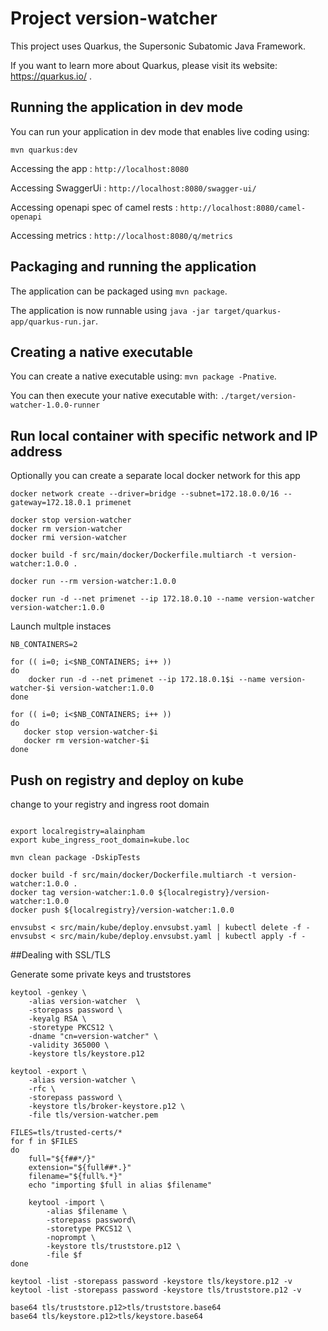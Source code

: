 # Project version-watcher

This project uses Quarkus, the Supersonic Subatomic Java Framework.

If you want to learn more about Quarkus, please visit its website: https://quarkus.io/ .

## Running the application in dev mode

You can run your application in dev mode that enables live coding using:

```
mvn quarkus:dev
```

Accessing the app : `http://localhost:8080`

Accessing SwaggerUi : `http://localhost:8080/swagger-ui/`

Accessing openapi spec of camel rests : `http://localhost:8080/camel-openapi`

Accessing metrics : `http://localhost:8080/q/metrics`

## Packaging and running the application

The application can be packaged using `mvn package`.

The application is now runnable using `java -jar target/quarkus-app/quarkus-run.jar`.

## Creating a native executable

You can create a native executable using: `mvn package -Pnative`.

You can then execute your native executable with: `./target/version-watcher-1.0.0-runner`

## Run local container with specific network and IP address

Optionally you can create a separate local docker network for this app

```
docker network create --driver=bridge --subnet=172.18.0.0/16 --gateway=172.18.0.1 primenet 
```

```
docker stop version-watcher
docker rm version-watcher
docker rmi version-watcher

docker build -f src/main/docker/Dockerfile.multiarch -t version-watcher:1.0.0 .

docker run --rm version-watcher:1.0.0

docker run -d --net primenet --ip 172.18.0.10 --name version-watcher version-watcher:1.0.0
```

Launch multple instaces

```
NB_CONTAINERS=2

for (( i=0; i<$NB_CONTAINERS; i++ ))
do
    docker run -d --net primenet --ip 172.18.0.1$i --name version-watcher-$i version-watcher:1.0.0
done

for (( i=0; i<$NB_CONTAINERS; i++ ))
do
   docker stop version-watcher-$i
   docker rm version-watcher-$i
done

```


## Push on registry and deploy on kube

change to your registry and ingress root domain

```

export localregistry=alainpham
export kube_ingress_root_domain=kube.loc 

mvn clean package -DskipTests

docker build -f src/main/docker/Dockerfile.multiarch -t version-watcher:1.0.0 .
docker tag version-watcher:1.0.0 ${localregistry}/version-watcher:1.0.0
docker push ${localregistry}/version-watcher:1.0.0

envsubst < src/main/kube/deploy.envsubst.yaml | kubectl delete -f -
envsubst < src/main/kube/deploy.envsubst.yaml | kubectl apply -f -

```



##Dealing with SSL/TLS

Generate some private keys and truststores

```
keytool -genkey \
    -alias version-watcher  \
    -storepass password \
    -keyalg RSA \
    -storetype PKCS12 \
    -dname "cn=version-watcher" \
    -validity 365000 \
    -keystore tls/keystore.p12

keytool -export \
    -alias version-watcher \
    -rfc \
    -storepass password \
    -keystore tls/broker-keystore.p12 \
    -file tls/version-watcher.pem

FILES=tls/trusted-certs/*
for f in $FILES
do
    full="${f##*/}"
    extension="${full##*.}"
    filename="${full%.*}"
    echo "importing $full in alias $filename"

    keytool -import \
        -alias $filename \
        -storepass password\
        -storetype PKCS12 \
        -noprompt \
        -keystore tls/truststore.p12 \
        -file $f
done

keytool -list -storepass password -keystore tls/keystore.p12 -v
keytool -list -storepass password -keystore tls/truststore.p12 -v

base64 tls/truststore.p12>tls/truststore.base64
base64 tls/keystore.p12>tls/keystore.base64

```